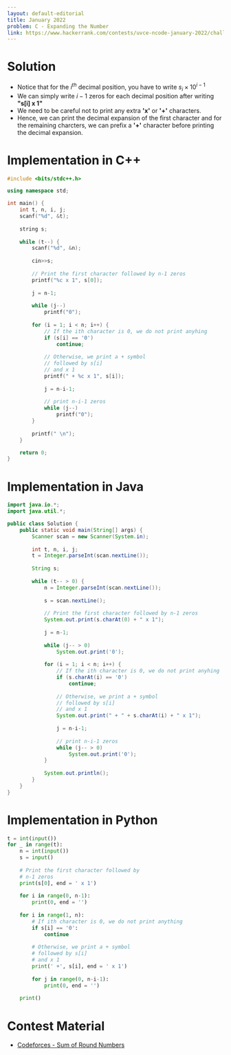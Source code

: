 ```yaml
---
layout: default-editorial
title: January 2022
problem: C - Expanding the Number
link: https://www.hackerrank.com/contests/uvce-ncode-january-2022/challenges/c-expanding-the-number
---
```

# Solution

- Notice that for the $i^{th}$ decimal position, you have to write $s_i \times 10^{i-1}$
- We can simply write $i-1$ zeros for each decimal position after writing **"s[i] x 1"**
- We need to be careful not to print any extra **'x'** or **'+'** characters.
- Hence, we can print the decimal expansion of the first character and for the remaining charcters, we can prefix a **'+'** character before printing the decimal expansion.

$$$$

# Implementation in C++

```cpp
#include <bits/stdc++.h>

using namespace std;

int main() {
    int t, n, i, j;
    scanf("%d", &t);
    
    string s;
    
    while (t--) {
        scanf("%d", &n);
        
        cin>>s;
        
        // Print the first character followed by n-1 zeros
        printf("%c x 1", s[0]);
        
        j = n-1;
        
        while (j--)
            printf("0");
        
        for (i = 1; i < n; i++) {
            // If the ith character is 0, we do not print anyhing
            if (s[i] == '0')
                continue;
            
            // Otherwise, we print a + symbol
            // followed by s[i]
            // and x 1
            printf(" + %c x 1", s[i]);
            
            j = n-i-1;
            
            // print n-i-1 zeros
            while (j--)
                printf("0");
        }
        
        printf(" \n");
    }

    return 0;
}


```

$$$$

# Implementation in Java

```java
import java.io.*;
import java.util.*;

public class Solution {
    public static void main(String[] args) {
        Scanner scan = new Scanner(System.in);
        
        int t, n, i, j;
        t = Integer.parseInt(scan.nextLine());
        
        String s;
        
        while (t-- > 0) {
            n = Integer.parseInt(scan.nextLine());
            
            s = scan.nextLine();
            
            // Print the first character followed by n-1 zeros
            System.out.print(s.charAt(0) + " x 1");
            
            j = n-1;
            
            while (j-- > 0)
                System.out.print('0');
                
            for (i = 1; i < n; i++) {
                // If the ith character is 0, we do not print anyhing
                if (s.charAt(i) == '0')
                    continue;
                
                // Otherwise, we print a + symbol
                // followed by s[i]
                // and x 1
                System.out.print(" + " + s.charAt(i) + " x 1");
                
                j = n-i-1;
                
                // print n-i-1 zeros
                while (j-- > 0)
                    System.out.print('0');
            }
            
            System.out.println();
        }
    }
}
```

$$$$

# Implementation in Python

```python
t = int(input())
for _ in range(t):
    n = int(input())
    s = input()
    
    # Print the first character followed by 
    # n-1 zeros
    print(s[0], end = ' x 1')
    
    for i in range(0, n-1):
        print(0, end = '')
        
    for i in range(1, n):
        # If ith character is 0, we do not print anything
        if s[i] == '0':
            continue
            
        # Otherwise, we print a + symbol
        # followed by s[i]
        # and x 1
        print(' +', s[i], end = ' x 1')
        
        for j in range(0, n-i-1):
            print(0, end = '')
            
    print()
```

$$$$

# Contest Material

- [Codeforces - Sum of Round Numbers](https://codeforces.com/contest/1352/problem/A)


